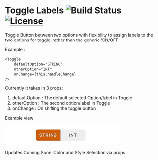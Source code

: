 # Toggle Labels ![Build Status](http://img.shields.io/travis/badges/badgerbadgerbadger.svg?style=flat-square) [![License](http://img.shields.io/:license-ISC-blue.svg?style=flat-square)](http://badges.ISC-license.org)

Toggle Button between two options with flexibility to assign labels to the two options for toggle, rather than the generic 'ON/OFF'

Example :

```
<Toggle
    defaultOption="STRING"
    otherOption="INT"
    onChange={this.handleChange}
/>
```
Currently it takes in 3 props:

1. defaultOption : The default selected Option/label in Toggle
2. otherOption : The second option/label in Toggle
3. onChange : On shifting the toggle button

Example view
 
![](ToggelLabels.gif)

Updates Coming Soon:
Color and Style Selection via props
